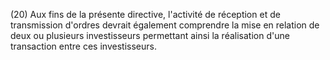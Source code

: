 (20) Aux fins de la présente directive, l'activité de réception et de transmission d'ordres devrait également comprendre la mise en relation de deux ou plusieurs investisseurs permettant ainsi la réalisation d'une transaction entre ces investisseurs.